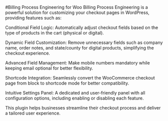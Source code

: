 #Billing Process Engineering for Woo
Billing Process Engineering is a powerful solution for customizing your checkout pages in WordPress, providing features such as:

Conditional Field Logic:
Automatically adjust checkout fields based on the type of products in the cart (physical or digital).

Dynamic Field Customization:
Remove unnecessary fields such as company name, order notes, and state/county for digital products, simplifying the checkout experience.

Advanced Field Management:
Make mobile numbers mandatory while keeping email optional for better flexibility.

Shortcode Integration:
Seamlessly convert the WooCommerce checkout page from block to shortcode mode for better compatibility.

Intuitive Settings Panel:
A dedicated and user-friendly panel with all configuration options, including enabling or disabling each feature.

This plugin helps businesses streamline their checkout process and deliver a tailored user experience.
